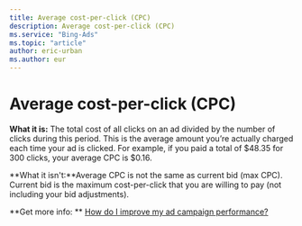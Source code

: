 ```yaml
---
title: Average cost-per-click (CPC)
description: Average cost-per-click (CPC)
ms.service: "Bing-Ads"
ms.topic: "article"
author: eric-urban
ms.author: eur
---
```


# Average cost-per-click (CPC)

**What it is:**    The total cost of all clicks on an ad divided by the number of clicks during this period. This is the average amount you’re actually charged each time your ad is clicked. For example, if you paid a total of $48.35 for 300 clicks, your average CPC is $0.16.

**What it isn't:**Average CPC is not the same as current bid (max CPC). Current bid is the maximum cost-per-click that you are willing to pay (not including your bid adjustments).

**Get more info: **    [How do I improve my ad campaign performance?](../hlp_BA_CONC_AboutImprovingCampaignPerformance.md)


